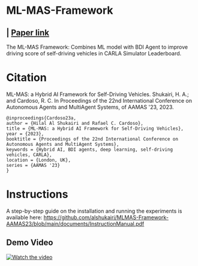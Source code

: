 # ML-MAS-Framework 
## | [Paper link](https://www.southampton.ac.uk/~eg/AAMAS2023/pdfs/p1191.pdf)
 The ML-MAS Framework: Combines ML model with BDI Agent to improve driving score of self-driving vehicles in CARLA Simulator Leaderboard.
 
# Citation

ML-MAS: a Hybrid AI Framework for Self-Driving Vehicles. Shukairi, H. A.; and Cardoso, R. C. In Proceedings of the 22nd International Conference on Autonomous Agents and MultiAgent Systems, of AAMAS '23, 2023.

```
@inproceedings{Cardoso23a,
author = {Hilal Al Shukairi and Rafael C. Cardoso},
title = {ML-MAS: a Hybrid AI Framework for Self-Driving Vehicles},
year = {2023},
booktitle = {Proceedings of the 22nd International Conference on Autonomous Agents and MultiAgent Systems},
keywords = {Hybrid AI, BDI agents, deep learning, self-driving vehicles, CARLA},
location = {London, UK},
series = {AAMAS '23}
}
```

# Instructions

A step-by-step guide on the installation and running the experiments is available here: https://github.com/alshukairi/MLMAS-Framework-AAMAS23/blob/main/documents/InstructionManual.pdf

## Demo Video

[![Watch the video](https://user-images.githubusercontent.com/91493619/184208735-21779543-83b2-409f-9a63-52406db0c1f6.png)](https://www.youtube.com/watch?v=3gwDU9gLrCI)
